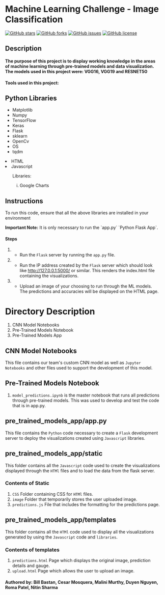 <h1>Machine Learning Challenge - Image Classification</h1>

<a href="https://github.com/cemoga/machine_learning-challenge"><img alt="GitHub stars" src="https://img.shields.io/github/stars/cemoga/machine_learning-challenge?color=yellow"></a>
<a href="https://github.com/cemoga/machine_learning-challenge"><img alt="GitHub forks" src="https://img.shields.io/github/forks/cemoga/machine_learning-challenge?color=yellow"></a>
<a href="https://github.com/cemoga/machine_learning-challenge"><img alt="GitHub issues" src="https://img.shields.io/github/issues/cemoga/machine_learning-challenge"></a>
<a href="https://github.com/cemoga/machine_learning-challenge"><img alt="GitHub license" src="https://img.shields.io/github/license/cemoga/machine_learning-challenge?color=red"></a>

<h2>Description</h2>
<h4>The purpose of this project is to display working knowledge in the areas of machine learning through pre-trained models and data visualization. The models used in this project were: VGG16, VGG19 and RESNET50</h4>
<h4>Tools used in this project: </h4>
    
## Python Libraries
<ul>
<li>Matplotlib</li>
<li>Numpy</li>
<li>TensorFlow</li>
<li>Keras</li>
<li>Flask</li>
<li>sklearn</li>
<li>OpenCv</li>
<li>OS</li>
<li>tqdm</li>
</ul>      
  </ol></ul>
  <li>HTML</li>
  <li>Javascript</li>
  <ul type = "none"><li>Libraries:</li> 
  <ol type = "i">
   <li>Google Charts</li>
    </ol></ul>
</ol>

## Instructions
<p> To run this code, ensure that all the above libraries are installed in your environment</p>
<b> Important Note:</b>
It is only necessary to run the `app.py` `Python Flask App`.

#### Steps
1. - Run the `Flask` server by running the `app.py` file.
2. - Run the IP address created by the `Flask` server which should look like http://127.0.0.1:5000/ or similar. This renders the index.html file containing the visualizations.
3. - Upload an image of your choosing to run through the ML models. The predictions and accuracies will be displayed on the HTML page.

# Directory Description
1. CNN Model Notebooks
2. Pre-Trained Models Notebook
3. Pre-Trained Models App

## CNN Model Notebooks
This file contains our team's custom CNN model as well as `Jupyter Notebooks` and other files used to support the development of this model.

## Pre-Trained Models Notebook
1. `model_predictions.ipynb` is the master notebook that runs all predictions through pre-trained models. This was used to develop and test the code that is in app.py.

## pre_trained_models_app/app.py
This file contains the `Python` code necessary to create a `Flask` development server to deploy the visualizations created using `Javascript` libraries.

## pre_trained_models_app/static
This folder contains all the `Javascript` code used to create the visualizations displayed through the `HTMl` files and to load the data from the flask server.

### Contents of Static
1. `CSS` Folder containing CSS for `HTMl` files.
2. `image` Folder that temporarily stores the user uploaded image.
3. `predictions.js` File that includes the formatting for the predictions page.

## pre_trained_models_app/templates
This folder contains all the `HTMl` code used to display all the visualizations generated by using the `Javascript` code and `libraries`.
### Contents of templates
1. `predictions.html` Page which displays the original image, prediction details and gauge. 
2. `upload.html` Page which allows the user to upload an image.


#### Authored by: Bill Bastan, Cesar Mosquera, Malini Murthy, Duyen Nguyen, Roma Patel, Nitin Sharma
